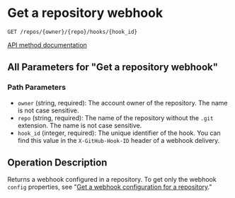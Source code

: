 # Get a repository webhook

`GET /repos/{owner}/{repo}/hooks/{hook_id}`

[API method documentation](https://docs.github.com/rest/repos/webhooks#get-a-repository-webhook)

## All Parameters for "Get a repository webhook"

### Path Parameters

- `owner` (string, required): The account owner of the repository. The name is not case sensitive.
- `repo` (string, required): The name of the repository without the `.git` extension. The name is not case sensitive.
- `hook_id` (integer, required): The unique identifier of the hook. You can find this value in the `X-GitHub-Hook-ID` header of a webhook delivery.

## Operation Description

Returns a webhook configured in a repository. To get only the webhook `config` properties, see "[Get a webhook configuration for a repository](/rest/webhooks/repo-config#get-a-webhook-configuration-for-a-repository)."
